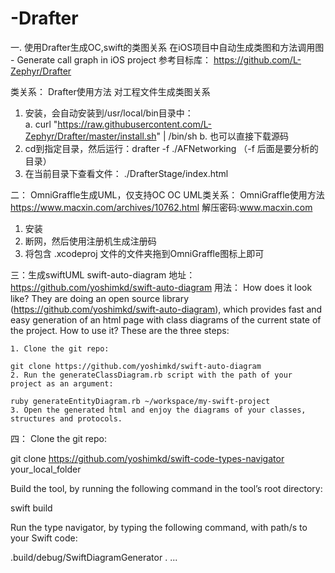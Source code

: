 # -Drafter

一. 使用Drafter生成OC,swift的类图关系
  在iOS项目中自动生成类图和方法调用图 - Generate call graph in iOS project
  参考目标库： https://github.com/L-Zephyr/Drafter

类关系：
Drafter使用方法
对工程文件生成类图关系
1. 安装，会自动安装到/usr/local/bin目录中：  
	a. curl "https://raw.githubusercontent.com/L-Zephyr/Drafter/master/install.sh" | /bin/sh
	b. 也可以直接下载源码
2. cd到指定目录，然后运行：drafter -f ./AFNetworking  （-f 后面是要分析的目录）
3. 在当前目录下查看文件： ./DrafterStage/index.html

二： OmniGraffle生成UML，仅支持OC
OC UML类关系：
OmniGraffle使用方法
https://www.macxin.com/archives/10762.html
解压密码:www.macxin.com

1. 安装
2. 断网，然后使用注册机生成注册码
3. 将包含 .xcodeproj 文件的文件夹拖到OmniGraffle图标上即可

三：生成swiftUML
  swift-auto-diagram
  地址：  https://github.com/yoshimkd/swift-auto-diagram
  用法：
    How does it look like?
    They are doing an open source library (https://github.com/yoshimkd/swift-auto-diagram), which provides fast and easy generation of an html page with class diagrams of the current state of the project. How to use it? These are the three steps:

    1. Clone the git repo:

    git clone https://github.com/yoshimkd/swift-auto-diagram
    2. Run the generateClassDiagram.rb script with the path of your project as an argument:

    ruby generateEntityDiagram.rb ~/workspace/my-swift-project
    3. Open the generated html and enjoy the diagrams of your classes, structures and protocols.

四：
Clone the git repo:

git clone https://github.com/yoshimkd/swift-code-types-navigator your_local_folder

Build the tool, by running the following command in the tool’s root directory:

swift build

Run the type navigator, by typing the following command, with path/s to your Swift code:

.build/debug/SwiftDiagramGenerator . <swiftFileOrFolderPath1> <swiftFileOrFolderPath2> ...
